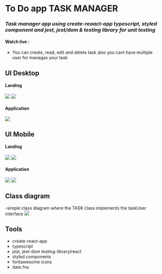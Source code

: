 # To Do app TASK MANAGER

### _Task manager app using create-reaact-app typescript, styled component and jest, jest/dom & testing library  for unit testing_  

#### Watch live :

- You can create, read, edit and delete task also you cant have multiple user for managas your task 
 
## UI Desktop 

#### Landing
![](https://jdcastaneda.ml/tienda/wp-content/uploads/2022/04/task-desktop-user-0.png)
![](https://jdcastaneda.ml/tienda/wp-content/uploads/2022/04/task-desktop-user-1.png)

#### Application
![](https://jdcastaneda.ml/tienda/wp-content/uploads/2022/04/to-do-desktop-yes.png)


## UI Mobile

#### Landing
![](https://jdcastaneda.ml/tienda/wp-content/uploads/2022/04/task-mobile-1.png)
![](https://jdcastaneda.ml/tienda/wp-content/uploads/2022/04/task-mobile-2.png)

#### Application
![](https://jdcastaneda.ml/tienda/wp-content/uploads/2022/04/task-mobile-user-1.png)
![](https://jdcastaneda.ml/tienda/wp-content/uploads/2022/04/task-mobile-2.png)

## Class diagram
-simple class diagram where the TASK class implements the taskUser interface
![](https://jdcastaneda.ml/tienda/wp-content/uploads/2022/04/class-diagramto-do-app.png)


## Tools
- create-react-app
- typescript
- jest, jest-dom testing-library/react
- styled components
- fontawesome icons
- date fns
